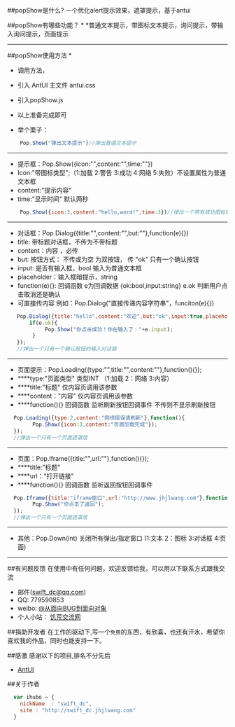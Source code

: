 ##popShow是什么?
一个优化alert提示效果，遮罩提示，基于antui

##popShow有哪些功能？
*
*普通文本提示，带图标文本提示，询问提示，带输入询问提示，页面提示
***************************


##popShow使用方法
 * 
 * 调用方法，
 * 引入 AntUI 主文件 antui.css
 * 引入popShow.js
 * 以上准备完成即可
 
 * 举个栗子：
```javascript
    Pop.Show("弹出文本提示")//弹出普通文本提示
```    	
 * *********************************************************************
 * 提示框：Pop.Show({icon:"",content:"",time:""})
 * Icon:"带图标类型";（1:加载  2:警告  3:成功  4:网络  5:失败）不设置属性为普通文本框
 * content:"提示内容" 
 * time:"显示时间"  默认两秒
```javascript
    Pop.Show({icon:3,content:"hello,word!",time:3})//弹出一个带有成功图标的提示框 3秒
```  
 * *******************************************************************
 * 对话框：Pop.Dialog({title:"",content:"",but:""},function(e){})
 * title: 带标题对话框，不传为不带标题
 * content：内容 ，必传
 * but: 按钮方式： 不传或为空 为双按钮， 传 "ok" 只有一个确认按钮
 * input: 是否有输入框，bool 输入为普通文本框
 * placeholder：输入框暗提示，string
 * function(e){}: 回调函数 e为回调数据 {ok:bool,input:string} e.ok 判断用户点击取消还是确认
 * 可直接传内容 例如：Pop.Dialog("直接传递内容字符串"，funciton(e){})
```javascript
   Pop.Dialog({title:"hello",content:"欢迎",but:"ok",input:true,placeholder:"这里是暗提示"},function(e){
	   if(e.ok){
			Pop.Show("你点击成功！你在输入了："+e.input);
		}
   });
   //弹出一个只有一个确认按钮的输入对话框
``` 
 * ********************************************************************
 * 页面提示：Pop.Loading({type:"",title:"",content:""},function(){});
 * ****type:"页面类型" 类型INT （1:加载 2：网络 3:内容）
 * ****title:"标题" 仅内容页调用该参数
 * ****content："内容" 仅内容页调用该参数
 * ****function(){}  回调函数 监听刷新按钮回调事件 不传则不显示刷新按钮
```javascript
  Pop.Loading({type:2,content:"网络错误请刷新"},function(){
		Pop.Show({icon:3,content:"页面加载完成"});
  });
  //弹出一个只有一个页面遮罩层
``` 
 * ********************************************************************
 * 页面：Pop.Iframe({title:"",url:""},function(){});
 * ****title:"标题" 
 * ****url："打开链接" 
 * ****function(){}  回调函数 监听返回按钮回调事件
```javascript
  Pop.Iframe({title:"iframe窗口",url:"http://www.jhjlwang.com"},function(){
		Pop.Show("你点击了返回");
  });
  //弹出一个只有一个页面遮罩层
``` 
 * *********************************************************************
 * 其他：Pop.Down(int) 关闭所有弹出/指定窗口 (1:文本 2：图标  3:对话框 4:页面)
 
************************************************************************

##有问题反馈
在使用中有任何问题，欢迎反馈给我，可以用以下联系方式跟我交流

* 邮件(swift_dc@qq.com)
* QQ: 779590853
* weibo: [@从面向BUG到面向对象](http://weibo.com/p/1005051929504707)
* 个人小站： [饥荒交流网](http://www.jhjlwang.com)

##捐助开发者
在工作的驱动下,写一个`免费`的东西，有欣喜，也还有汗水，希望你喜欢我的作品，同时也能支持一下。


##感激
感谢以下的项目,排名不分先后

* [AntUI](https://antui.alipay.com/10.0.18/index.html)

##关于作者

```javascript
  var ihubo = {
    nickName  : "swift_dc",
    site : "http://swift_dc.jhjlwang.com"
  }
```
